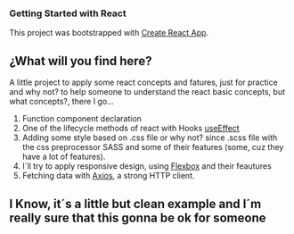 ### Getting Started with React

This project was bootstrapped with [Create React App](https://github.com/facebook/create-react-app).

## ¿What will you find here?

A little project to apply some react concepts and fatures, just for practice and why not? to help someone to understand the react basic concepts, but what concepts?, there I go... 

1. Function component declaration 
2. One of the lifecycle methods of react with Hooks [useEffect](https://reactjs.org/docs/hooks-reference.html#useeffect)
2. Adding some style based on .css file or why not? since .scss file with the css preprocessor SASS and some of their features (some, cuz they have a lot of features). 
3. I´ll try to apply responsive design, using [Flexbox](https://css-tricks.com/snippets/css/a-guide-to-flexbox/) and their feautures   
4. Fetching data with [Axios](https://github.com/axios/axios), a strong HTTP client.  

## I Know, it´s a little but clean example and I´m really sure that this gonna be ok for someone